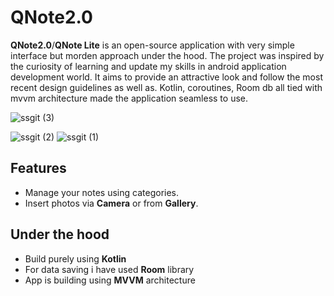 # QNote2.0
**QNote2.0**/**QNote Lite** is an open-source application with very simple interface but morden approach under the hood.
The project was inspired by the curiosity of learning and update my skills in android application development world.
It aims to provide an attractive look and follow the most recent design guidelines as well as.
Kotlin, coroutines, Room db all tied with mvvm architecture made the application seamless to use.

![ssgit (3)](https://user-images.githubusercontent.com/39851751/125205803-a7566080-e2a1-11eb-9073-522f44b2a30a.png)


![ssgit (2)](https://user-images.githubusercontent.com/39851751/125205799-a4f40680-e2a1-11eb-9031-1b3707c6361c.png)
![ssgit (1)](https://user-images.githubusercontent.com/39851751/125205712-475fba00-e2a1-11eb-9616-9efee23f2c74.png)

## Features
- Manage your notes using categories.
- Insert photos via **Camera** or from **Gallery**.

## Under the hood
- Build purely using **Kotlin**
- For data saving i have used **Room** library
- App is building using **MVVM** architecture  
